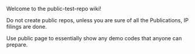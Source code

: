 Welcome to the public-test-repo wiki!


Do not create public repos, unless you are sure of all the Publications, IP filings are done. 

Use public page to essentially show any demo codes that anyone can prepare.  